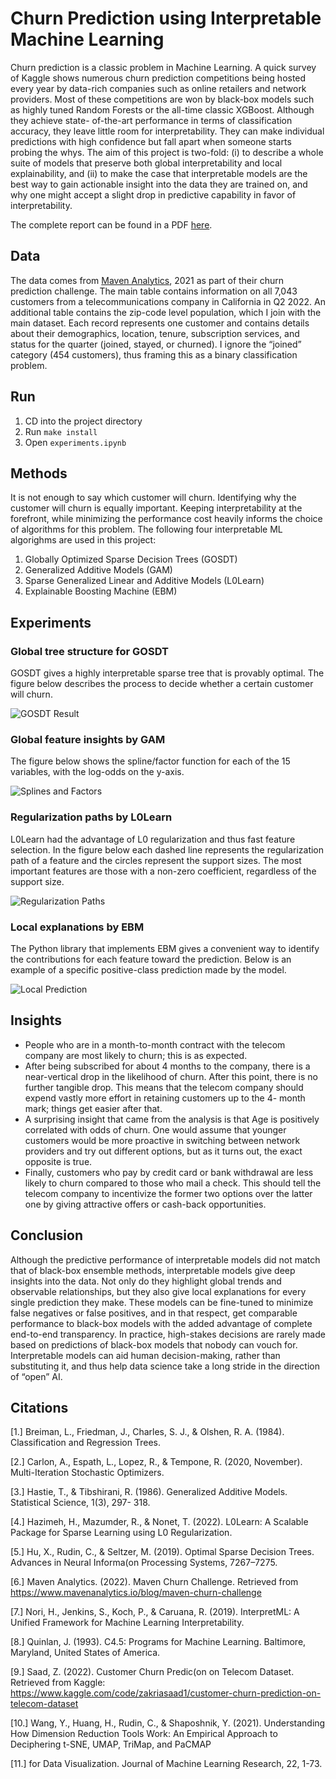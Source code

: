 # Churn Prediction using Interpretable Machine Learning

Churn prediction is a classic problem in Machine Learning. A quick survey of Kaggle shows numerous churn prediction competitions being hosted every year by data-rich companies such as online retailers and network providers. Most of these competitions are won by black-box models such as highly tuned Random Forests or the all-time classic XGBoost. Although they achieve state- of-the-art performance in terms of classification accuracy, they leave little room for interpretability. They can make individual predictions with high confidence but fall apart when someone starts probing the whys. The aim of this project is two-fold: (i) to describe a whole suite of models that preserve both global interpretability and local explainability, and (ii) to make the case that interpretable models are the best way to gain actionable insight into the data they are trained on, and why one might accept a slight drop in predictive capability in favor of interpretability.

The complete report can be found in a PDF [here](./Interpretable%20Churn%20Prediction%20Report.pdf).

## Data

The data comes from [Maven Analytics](https://www.mavenanalytics.io/blog/maven-churn-challenge), 2021 as part of their churn prediction challenge. The main table contains information on all 7,043 customers from a telecommunications company in California in Q2 2022. An additional table contains the zip-code level population, which I join with the main dataset. Each record represents one customer and contains details about their demographics, location, tenure, subscription services, and status for the quarter (joined, stayed, or churned). I ignore the “joined” category (454 customers), thus framing this as a binary classification problem.

## Run

1. CD into the project directory
2. Run `make install`
3. Open `experiments.ipynb`


## Methods

It is not enough to say which customer will churn. Identifying why the customer will churn is equally important. Keeping interpretability at the forefront, while minimizing the performance cost heavily informs the choice of algorithms for this problem. The following four interpretable ML algorighms are used in this project:
1. Globally Optimized Sparse Decision Trees (GOSDT)
2. Generalized Additive Models (GAM)
3. Sparse Generalized Linear and Additive Models (L0Learn)
4. Explainable Boosting Machine (EBM)

## Experiments

### Global tree structure for GOSDT

GOSDT gives a highly interpretable sparse tree that is provably optimal. The figure below describes the process to decide whether a certain customer will churn.

![GOSDT Result](./images/GOSDT.png "Resultant Sparse Optimal Tree")

### Global feature insights by GAM

The figure below shows the spline/factor function for each of the 15 variables, with the log-odds on the y-axis.

![Splines and Factors](./images/GAM.png "Global Feature Importances")


### Regularization paths by L0Learn

L0Learn had the advantage of L0 regularization and thus fast feature selection. In the figure below each dashed line represents the regularization path of a feature and the circles represent the support sizes. The most important features are those with a non-zero coefficient, regardless of the support size.

![Regularization Paths](./images/L0Learn.png "Feature Selection: L0 Regularization Paths")


### Local explanations by EBM

The Python library that implements EBM gives a convenient way to identify the contributions for each feature toward the prediction. Below is an example of a specific positive-class prediction made by the model.

![Local Prediction](./images/EBM_Local.png "Positive Prediction explained by EBM")

## Insights

- People who are in a month-to-month contract with the telecom company are most likely to churn; this is as expected.
- After being subscribed for about 4 months to the company, there is a near-vertical drop in the likelihood of churn. After this point, there is no further tangible drop. This means that the telecom company should expend vastly more effort in retaining customers up to the 4- month mark; things get easier after that.
- A surprising insight that came from the analysis is that Age is positively correlated with odds of churn. One would assume that younger customers would be more proactive in switching between network providers and try out different options, but as it turns out, the exact opposite is true.
- Finally, customers who pay by credit card or bank withdrawal are less likely to churn compared to those who mail a check. This should tell the telecom company to incentivize the former two options over the latter one by giving attractive offers or cash-back opportunities.

## Conclusion

Although the predictive performance of interpretable models did not match that of black-box ensemble methods, interpretable models give deep insights into the data. Not only do they highlight global trends and observable relationships, but they also give local explanations for every single prediction they make. These models can be fine-tuned to minimize false negatives or false positives, and in that respect, get comparable performance to black-box models with the added advantage of complete end-to-end transparency. In practice, high-stakes decisions are rarely made based on predictions of black-box models that nobody can vouch for. Interpretable models can aid human decision-making, rather than substituting it, and thus help data science take a long stride in the direction of “open” AI.

## Citations

[1.] Breiman, L., Friedman, J., Charles, S. J., & Olshen, R. A. (1984). Classification and Regression Trees.

[2.] Carlon, A., Espath, L., Lopez, R., & Tempone, R. (2020, November). Multi-Iteration Stochastic Optimizers.

[3.] Hastie, T., & Tibshirani, R. (1986). Generalized Additive Models. Statistical Science, 1(3), 297- 318.

[4.] Hazimeh, H., Mazumder, R., & Nonet, T. (2022). L0Learn: A Scalable Package for Sparse Learning using L0 Regularization.

[5.] Hu, X., Rudin, C., & Seltzer, M. (2019). Optimal Sparse Decision Trees. Advances in Neural Informa(on Processing Systems, 7267–7275.

[6.] Maven Analytics. (2022). Maven Churn Challenge. Retrieved from https://www.mavenanalytics.io/blog/maven-churn-challenge

[7.] Nori, H., Jenkins, S., Koch, P., & Caruana, R. (2019). InterpretML: A Unified Framework for Machine Learning Interpretability.

[8.] Quinlan, J. (1993). C4.5: Programs for Machine Learning. Baltimore, Maryland, United States of America.

[9.] Saad, Z. (2022). Customer Churn Predic(on on Telecom Dataset. Retrieved from Kaggle: https://www.kaggle.com/code/zakriasaad1/customer-churn-prediction-on-telecom-dataset

[10.] Wang, Y., Huang, H., Rudin, C., & Shaposhnik, Y. (2021). Understanding How Dimension Reduction Tools Work: An Empirical Approach to Deciphering t-SNE, UMAP, TriMap, and PaCMAP 

[11.] for Data Visualization. Journal of Machine Learning Research, 22, 1-73.